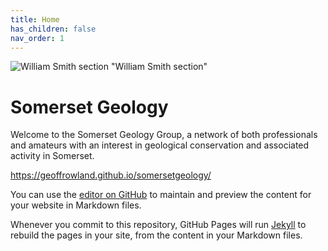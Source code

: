 ```yaml
---
title: Home
has_children: false
nav_order: 1
---
```

![William Smith section](https://geoffrowland.github.io/somersetgeology/assets/images/TauntonStallbridge.png) "William Smith section"
# Somerset Geology

Welcome to the Somerset Geology Group, a network of both professionals and amateurs with an interest in geological conservation and associated activity in Somerset. 

https://geoffrowland.github.io/somersetgeology/

You can use the [editor on GitHub](https://github.com/pmarsceill/test-jtd/edit/master/README.md) to maintain and preview the content for your website in Markdown files.

Whenever you commit to this repository, GitHub Pages will run [Jekyll](https://jekyllrb.com/) to rebuild the pages in your site, from the content in your Markdown files.
